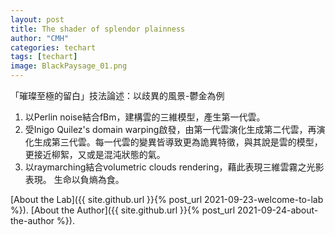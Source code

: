 ```yaml
---
layout: post
title: The shader of splendor plainness
author: "CMH"
categories: techart
tags: [techart]
image: BlackPaysage_01.png
---
```


「璀璨至極的留白」技法論述：以歧異的風景-鬱金為例  
1. 以Perlin noise結合fBm，建構雲的三維模型，產生第一代雲。
2. 受Inigo Quilez's domain warping啟發，由第一代雲演化生成第二代雲，再演化生成第三代雲。每一代雲的變異皆導致更為詭異特徵，與其說是雲的模型，更接近柳絮，又或是混沌狀態的氣。
3. 以raymarching結合volumetric clouds rendering，藉此表現三維雲霧之光影表現。
生命以負熵為食。  



[About the Lab]({{ site.github.url }}{% post_url 2021-09-23-welcome-to-lab %}).
[About the Author]({{ site.github.url }}{% post_url 2021-09-24-about-the-author %}).
